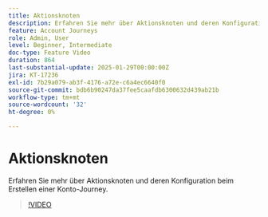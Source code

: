 ```yaml
---
title: Aktionsknoten
description: Erfahren Sie mehr über Aktionsknoten und deren Konfiguration beim Erstellen einer Konto-Journey.
feature: Account Journeys
role: Admin, User
level: Beginner, Intermediate
doc-type: Feature Video
duration: 864
last-substantial-update: 2025-01-29T00:00:00Z
jira: KT-17236
exl-id: 7b29a079-ab3f-4176-a72e-c6a4ec6640f0
source-git-commit: bdb6b90247da37fee5caafdb6300632d439ab21b
workflow-type: tm+mt
source-wordcount: '32'
ht-degree: 0%

---
```


# Aktionsknoten

Erfahren Sie mehr über Aktionsknoten und deren Konfiguration beim Erstellen einer Konto-Journey.

>[!VIDEO](https://video.tv.adobe.com/v/3443254/?learn=on&enablevpops&captions=ger)
